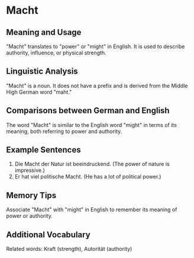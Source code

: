 # Macht
## Meaning and Usage
"Macht" translates to "power" or "might" in English. It is used to describe authority, influence, or physical strength.

## Linguistic Analysis
"Macht" is a noun. It does not have a prefix and is derived from the Middle High German word "maht."

## Comparisons between German and English
The word "Macht" is similar to the English word "might" in terms of its meaning, both referring to power and authority.

## Example Sentences
1. Die Macht der Natur ist beeindruckend. (The power of nature is impressive.)
2. Er hat viel politische Macht. (He has a lot of political power.)

## Memory Tips
Associate "Macht" with "might" in English to remember its meaning of power or authority.

## Additional Vocabulary
Related words: Kraft (strength), Autorität (authority)